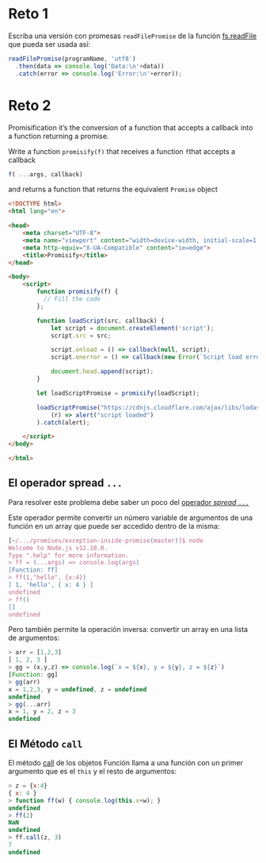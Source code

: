 # Reto 1

Escriba una versión con promesas  `readFilePromise` de la función [fs.readFile](https://nodejs.org/api/fs.html#fs_fs_readfile_path_options_callback) que pueda ser usada así:

```js
readFilePromise(programName, 'utf8')
  .then(data => console.log('Data:\n'+data))
  .catch(error => console.log('Error:\n'+error));
```

# Reto 2

Promisification it’s the conversion of a function that accepts a callback into a function returning a promise.

Write a function `promisify(f)` that receives a function `f`that accepts a callback 
```js
f( ...args, callback)
``` 
and  returns a function that returns the equivalent `Promise` object

```html
<!DOCTYPE html>
<html lang="en">

<head>
    <meta charset="UTF-8">
    <meta name="viewport" content="width=device-width, initial-scale=1.0">
    <meta http-equiv="X-UA-Compatible" content="ie=edge">
    <title>Promisify</title>
</head>

<body>
    <script>
        function promisify(f) {
          // Fill the code
        };

        function loadScript(src, callback) {
            let script = document.createElement('script');
            script.src = src;

            script.onload = () => callback(null, script);
            script.onerror = () => callback(new Error(`Script load error for ${src}`));

            document.head.append(script);
        }

        let loadScriptPromise = promisify(loadScript);

        loadScriptPromise("https://cdnjs.cloudflare.com/ajax/libs/lodash.js/4.17.11/lodash.js").then(
            (r) => alert("script loaded")
        ).catch(alert);

    </script>
</body>

</html>
```

## El operador spread `...`

Para resolver este problema debe saber un poco del [operador *spread* `...`](https://developer.mozilla.org/es/docs/Web/JavaScript/Referencia/Operadores/Spread_operator) 

Este operador permite convertir un número variable de argumentos de una función en  un array que puede ser accedido dentro de la misma:

  ```js
  [~/.../promises/exception-inside-promise(master)]$ node
  Welcome to Node.js v12.10.0.
  Type ".help" for more information.
  > ff = (...args) => console.log(args)
  [Function: ff]
  > ff(1,"hello", {x:4})
  [ 1, 'hello', { x: 4 } ]
  undefined
  > ff()
  []
  undefined
  ```

Pero también permite la operación inversa: convertir un array en una lista de argumentos:

```js
> arr = [1,2,3]
[ 1, 2, 3 ]
> gg = (x,y,z) => console.log(`x = ${x}, y = ${y}, z = ${z}`)
[Function: gg]
> gg(arr)
x = 1,2,3, y = undefined, z = undefined
undefined
> gg(...arr)
x = 1, y = 2, z = 3
undefined
```

## El Método `call`

El método [call](https://developer.mozilla.org/es/docs/Web/JavaScript/Referencia/Objetos_globales/Function/call) de los objetos Función llama a una función con un primer argumento que es el  `this` y el resto de argumentos:

```js
> z = {x:4}
{ x: 4 }
> function ff(w) { console.log(this.x+w); }
undefined
> ff(2)
NaN
undefined
> ff.call(z, 3)
7
undefined
```
